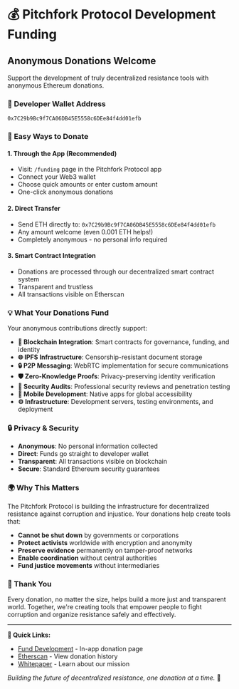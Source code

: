 # 💰 Pitchfork Protocol Development Funding

## Anonymous Donations Welcome

Support the development of truly decentralized resistance tools with anonymous Ethereum donations.

### 🎯 Developer Wallet Address
```
0x7C29b9Bc9f7CA06DB45E5558c6DEe84f4dd01efb
```

### 🚀 Easy Ways to Donate

#### 1. **Through the App** (Recommended)
- Visit: `/funding` page in the Pitchfork Protocol app
- Connect your Web3 wallet
- Choose quick amounts or enter custom amount
- One-click anonymous donations

#### 2. **Direct Transfer**
- Send ETH directly to: `0x7C29b9Bc9f7CA06DB45E5558c6DEe84f4dd01efb`
- Any amount welcome (even 0.001 ETH helps!)
- Completely anonymous - no personal info required

#### 3. **Smart Contract Integration**
- Donations are processed through our decentralized smart contract system
- Transparent and trustless
- All transactions visible on Etherscan

### 💡 What Your Donations Fund

Your anonymous contributions directly support:

- **🔗 Blockchain Integration**: Smart contracts for governance, funding, and identity
- **🌐 IPFS Infrastructure**: Censorship-resistant document storage
- **🔒 P2P Messaging**: WebRTC implementation for secure communications  
- **🛡️ Zero-Knowledge Proofs**: Privacy-preserving identity verification
- **🔐 Security Audits**: Professional security reviews and penetration testing
- **📱 Mobile Development**: Native apps for global accessibility
- **⚙️ Infrastructure**: Development servers, testing environments, and deployment

### 🔒 Privacy & Security

- **Anonymous**: No personal information collected
- **Direct**: Funds go straight to developer wallet
- **Transparent**: All transactions visible on blockchain
- **Secure**: Standard Ethereum security guarantees

### 🌍 Why This Matters

The Pitchfork Protocol is building the infrastructure for decentralized resistance against corruption and injustice. Your donations help create tools that:

- **Cannot be shut down** by governments or corporations
- **Protect activists** worldwide with encryption and anonymity
- **Preserve evidence** permanently on tamper-proof networks
- **Enable coordination** without central authorities
- **Fund justice movements** without intermediaries

### 🙏 Thank You

Every donation, no matter the size, helps build a more just and transparent world. Together, we're creating tools that empower people to fight corruption and organize resistance safely and effectively.

---

**🔗 Quick Links:**
- [Fund Development](/funding) - In-app donation page
- [Etherscan](https://etherscan.io/address/0x7C29b9Bc9f7CA06DB45E5558c6DEe84f4dd01efb) - View donation history
- [Whitepaper](/whitepaper) - Learn about our mission

*Building the future of decentralized resistance, one donation at a time.* 🚀
